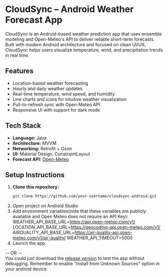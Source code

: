 # CloudSync – Android Weather Forecast App

CloudSync is an Android-based weather prediction app that uses ensemble modeling and Open-Meteo's API to deliver reliable short-term forecasts. Built with modern Android architecture and focused on clean UI/UX, CloudSync helps users visualize temperature, wind, and precipitation trends in real time.

## Features

- Location-based weather forecasting  
- Hourly and daily weather updates  
- Real-time temperature, wind speed, and humidity  
- Line charts and icons for intuitive weather visualization  
- Pull-to-refresh sync with Open-Meteo API  
- Responsive UI with support for dark mode

## Tech Stack

- **Language:** Java
- **Architecture:** MVVM  
- **Networking:** Retrofit + Gson  
- **UI:** Material Design, ConstraintLayout  
- **Forecast API:** [Open-Meteo](https://open-meteo.com/)  

## Setup Instructions

1. **Clone this repository:**
   ```bash
   git clone https://github.com/your-username/cloudsync-android.git
   ```
2. Open project on Android Studio
3. Add environment variables(note that these variables are publicly available and Open Meteo does not require an API Key):
   WEATHER_API_BASE_URL=https://api.open-meteo.com/v1/
   LOCATION_API_BASE_URL=https://geocoding-api.open-meteo.com/v1/
   AIRQUALITY_API_BASE_URL=https://air-quality-api.open-meteo.com/v1/air-quality/
   WEATHER_API_TIMEOUT=5000
4. Launch the app.

 -- OR --  
You could just download the [release version](https://github.com/monster-migrate/cloudsync-android/releases/) to test the app without debugging. Remember to enable "Install from Unknown Sources" option in your android device.
